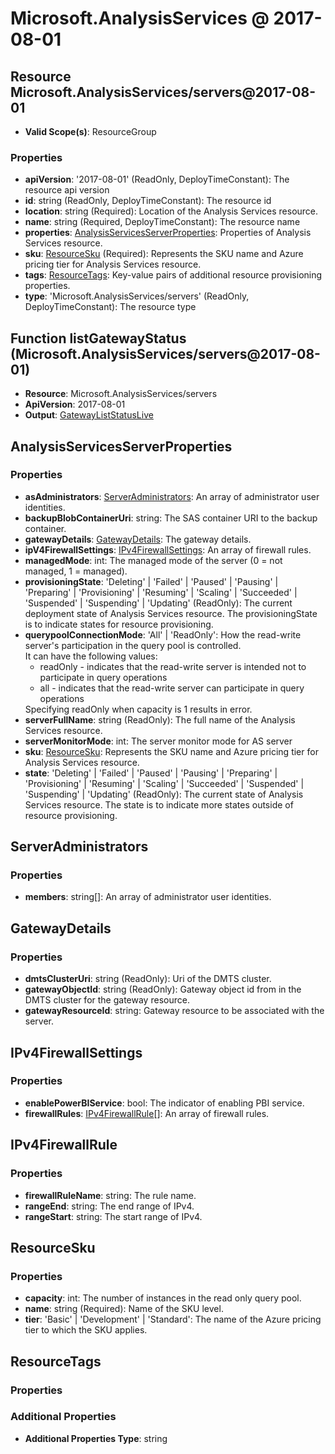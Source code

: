 # Microsoft.AnalysisServices @ 2017-08-01

## Resource Microsoft.AnalysisServices/servers@2017-08-01
* **Valid Scope(s)**: ResourceGroup
### Properties
* **apiVersion**: '2017-08-01' (ReadOnly, DeployTimeConstant): The resource api version
* **id**: string (ReadOnly, DeployTimeConstant): The resource id
* **location**: string (Required): Location of the Analysis Services resource.
* **name**: string (Required, DeployTimeConstant): The resource name
* **properties**: [AnalysisServicesServerProperties](#analysisservicesserverproperties): Properties of Analysis Services resource.
* **sku**: [ResourceSku](#resourcesku) (Required): Represents the SKU name and Azure pricing tier for Analysis Services resource.
* **tags**: [ResourceTags](#resourcetags): Key-value pairs of additional resource provisioning properties.
* **type**: 'Microsoft.AnalysisServices/servers' (ReadOnly, DeployTimeConstant): The resource type

## Function listGatewayStatus (Microsoft.AnalysisServices/servers@2017-08-01)
* **Resource**: Microsoft.AnalysisServices/servers
* **ApiVersion**: 2017-08-01
* **Output**: [GatewayListStatusLive](#gatewayliststatuslive)

## AnalysisServicesServerProperties
### Properties
* **asAdministrators**: [ServerAdministrators](#serveradministrators): An array of administrator user identities.
* **backupBlobContainerUri**: string: The SAS container URI to the backup container.
* **gatewayDetails**: [GatewayDetails](#gatewaydetails): The gateway details.
* **ipV4FirewallSettings**: [IPv4FirewallSettings](#ipv4firewallsettings): An array of firewall rules.
* **managedMode**: int: The managed mode of the server (0 = not managed, 1 = managed).
* **provisioningState**: 'Deleting' | 'Failed' | 'Paused' | 'Pausing' | 'Preparing' | 'Provisioning' | 'Resuming' | 'Scaling' | 'Succeeded' | 'Suspended' | 'Suspending' | 'Updating' (ReadOnly): The current deployment state of Analysis Services resource. The provisioningState is to indicate states for resource provisioning.
* **querypoolConnectionMode**: 'All' | 'ReadOnly': How the read-write server's participation in the query pool is controlled.<br/>It can have the following values: <ul><li>readOnly - indicates that the read-write server is intended not to participate in query operations</li><li>all - indicates that the read-write server can participate in query operations</li></ul>Specifying readOnly when capacity is 1 results in error.
* **serverFullName**: string (ReadOnly): The full name of the Analysis Services resource.
* **serverMonitorMode**: int: The server monitor mode for AS server
* **sku**: [ResourceSku](#resourcesku): Represents the SKU name and Azure pricing tier for Analysis Services resource.
* **state**: 'Deleting' | 'Failed' | 'Paused' | 'Pausing' | 'Preparing' | 'Provisioning' | 'Resuming' | 'Scaling' | 'Succeeded' | 'Suspended' | 'Suspending' | 'Updating' (ReadOnly): The current state of Analysis Services resource. The state is to indicate more states outside of resource provisioning.

## ServerAdministrators
### Properties
* **members**: string[]: An array of administrator user identities.

## GatewayDetails
### Properties
* **dmtsClusterUri**: string (ReadOnly): Uri of the DMTS cluster.
* **gatewayObjectId**: string (ReadOnly): Gateway object id from in the DMTS cluster for the gateway resource.
* **gatewayResourceId**: string: Gateway resource to be associated with the server.

## IPv4FirewallSettings
### Properties
* **enablePowerBIService**: bool: The indicator of enabling PBI service.
* **firewallRules**: [IPv4FirewallRule](#ipv4firewallrule)[]: An array of firewall rules.

## IPv4FirewallRule
### Properties
* **firewallRuleName**: string: The rule name.
* **rangeEnd**: string: The end range of IPv4.
* **rangeStart**: string: The start range of IPv4.

## ResourceSku
### Properties
* **capacity**: int: The number of instances in the read only query pool.
* **name**: string (Required): Name of the SKU level.
* **tier**: 'Basic' | 'Development' | 'Standard': The name of the Azure pricing tier to which the SKU applies.

## ResourceTags
### Properties
### Additional Properties
* **Additional Properties Type**: string

